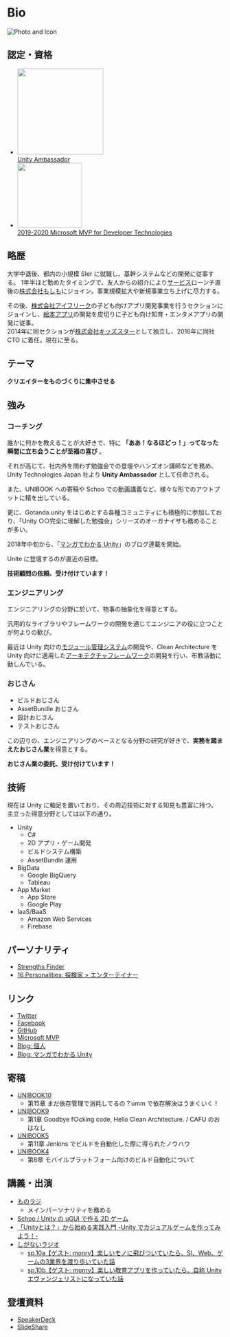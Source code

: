 # Bio

![Photo and Icon](https://user-images.githubusercontent.com/838945/47909678-f5e9b500-ded3-11e8-9566-79c03917d65d.png)

## 認定・資格

* <a href="https://blogs.unity3d.com/jp/2018/12/18/ambassador-ja/" target="_blank"><img src="https://user-images.githubusercontent.com/838945/50081485-edee9600-0231-11e9-98b8-855121172680.png" width="200"><br />Unity Ambassador</a>
* <a href="https://mvp.microsoft.com/en-us/PublicProfile/5003290" target="_blank"><img src="https://user-images.githubusercontent.com/838945/50081518-0494ed00-0232-11e9-9fc1-3b66bc706739.png" width="150"><br />2019-2020 Microsoft MVP for Developer Technologies</a>

## 略歴

大学中退後、都内の小規模 SIer に就職し、基幹システムなどの開発に従事する。
1年半ほど勤めたタイミングで、友人からの紹介により[サービス](https://www.moshimo.com/)ローンチ直後の[株式会社もしも](https://www.moshimo.co.jp/)にジョイン。事業規模拡大や新規事業立ち上げに尽力する。

その後、[株式会社アイフリーク](http://www.i-freek.co.jp/)の子ども向けアプリ開発事業を行うセクションにジョインし、[絵本アプリ](http://ehonkan.jp/)の開発を皮切りに子ども向け知育・エンタメアプリの開発に従事。<br />2014年に同セクションが[株式会社キッズスター](https://www.kidsstar.co.jp/)として独立し、2016年に同社 CTO に着任。現在に至る。

## テーマ

**クリエイターをものづくりに集中させる**

## 強み

### コーチング

誰かに何かを教えることが大好きで、特に **「ああ！なるほどっ！」ってなった瞬間に立ち会うことが至福の喜び** 。

それが高じて、社内外を問わず勉強会での登壇やハンズオン講師などを務め、Unity Technologies Japan 社より **Unity Ambassador** として任命される。

また、UNIBOOK への寄稿や Schoo での動画講義など、様々な形でのアウトプットに精を出している。

更に、Gotanda.unity をはじめとする各種コミュニティにも積極的に参加しており、「Unity ○○完全に理解した勉強会」シリーズのオーガナイザも務めることが多い。

2018年中旬から、「[マンガでわかる Unity](https://unity-manga.hatenablog.com/)」のブログ連載を開始。

Unite に登壇するのが直近の目標。

**技術顧問の依頼、受け付けています！**

### エンジニアリング

エンジニアリングの分野に於いて、物事の抽象化を得意とする。

汎用的なライブラリやフレームワークの開発を通じてエンジニアの役に立つことが何よりの歓び。

最近は Unity 向けの[モジュール管理システム](https://github.com/umm/umm)の開発や、Clean Architecture を Unity 向けに適用した[アーキテクチャフレームワーク](https://github.com/umm/cafu_core)の開発を行い、布教活動に勤しんでいる。

### おじさん

* ビルドおじさん
* AssetBundle おじさん
* 設計おじさん
* テストおじさん

この辺りの、エンジニアリングのベースとなる分野の研究が好きで、**実務を踏まえたおじさん業**を得意とする。

**おじさん業の委託、受け付けています！**

## 技術

現在は Unity に軸足を置いており、その周辺技術に対する知見も豊富に持つ。<br />
主立った得意分野としては以下の通り。

* Unity
    * C#
    * 2D アプリ・ゲーム開発
    * ビルドシステム構築
    * AssetBundle 運用
* BigData
    * Google BigQuery
    * Tableau
* App Market
    * App Store
    * Google Play
* IaaS/BaaS
    * Amazon Web Services
    * Firebase

## パーソナリティ

* [Strengths Finder](https://esa-pages.io/p/sharing/5874/posts/7/3e236da00f9b5c9fa671.html)
* [16 Personalities: 探検家 > エンターテイナー](https://www.16personalities.com/ja/esfp%E5%9E%8B%E3%81%AE%E6%80%A7%E6%A0%BC)

## リンク

* [Twitter](https://twitter.com/monry)
* [Facebook](https://www.facebook.com/monry84)
* [GitHub](https://github.com/monry)
* [Microsoft MVP](https://mvp.microsoft.com/ja-jp/PublicProfile/5003290)
* [Blog: 個人](https://monry.hatenablog.com/)
* [Blog: マンガでわかる Unity](https://unity-manga.hatenablog.com/)

## 寄稿

* [UNIBOOK10](https://booth.pm/ja/items/957654)
    * 第15章 まだ依存管理で消耗してるの？umm で依存解決はうまくいく！
* [UNIBOOK9](https://booth.pm/ja/items/831502)
    * 第1章 Goodbye f○cking code, Hello Clean Architecture. / CAFU のおはなし
* [UNIBOOK5](https://tatsu-zine.com/books/unibook5)
    * 第11章 Jenkins でビルドを自動化した際に得られたノウハウ
* [UNIBOOK4](https://tatsu-zine.com/books/unibook4)
    * 第8章 モバイルプラットフォーム向けのビルド自動化について

## 講義・出演

* [ものラジ](https://monorazi.hateblo.jp/)
    * メインパーソナリティを務める
* [Schoo / Unity の uGUI で作る 2D ゲーム](https://schoo.jp/class/4558)
* [「Unityとは？」から始める実践入門 -Unity でカジュアルゲームを作ってみよう！-](https://handsons.doorkeeper.jp/events/67418)
* [しがないラジオ](https://shiganai.org/)
    * [sp.10a【ゲスト: monry】楽しいモノに飛びついていたら、SI、Web、ゲームの3業界を渡り歩いていた話](https://shiganai.org/ep/sp10a-monry)
    * [sp.10b【ゲスト: monry】楽しい教育アプリを作っていたら、自称 Unity エヴァンジェリストになっていた話](https://shiganai.org/ep/sp10b-monry)

## 登壇資料

* [SpeakerDeck](https://speakerdeck.com/monry)
* [SlideShare](https://www.slideshare.net/monry84)
